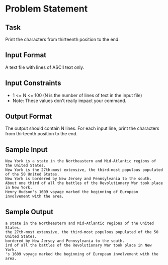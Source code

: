 # Problem Statement

## Task 

Print the characters from thirteenth position to the end.

## Input Format 

A text file with lines of ASCII text only.

## Input Constraints 

* 1 <= N <= 100 (N is the number of lines of text in the input file)
* Note: These values don't really impact your command.

## Output Format 

The output should contain N lines. For each input line, print the characters from thirteenth position to the end.

## Sample Input

```
New York is a state in the Northeastern and Mid-Atlantic regions of the United States. 
New York is the 27th-most extensive, the third-most populous populated of the 50 United States. 
New York is bordered by New Jersey and Pennsylvania to the south.
About one third of all the battles of the Revolutionary War took place in New York.
Henry Hudson's 1609 voyage marked the beginning of European involvement with the area.
```

## Sample Output

```
a state in the Northeastern and Mid-Atlantic regions of the United States. 
the 27th-most extensive, the third-most populous populated of the 50 United States. 
bordered by New Jersey and Pennsylvania to the south.
ird of all the battles of the Revolutionary War took place in New York.
's 1609 voyage marked the beginning of European involvement with the area.
```
